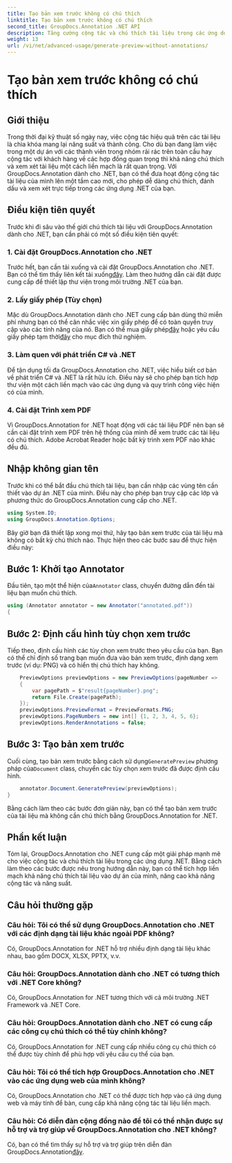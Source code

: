 ```yaml
---
title: Tạo bản xem trước không có chú thích
linktitle: Tạo bản xem trước không có chú thích
second_title: GroupDocs.Annotation .NET API
description: Tăng cường cộng tác và chú thích tài liệu trong các ứng dụng .NET bằng GroupDocs.Annotation for .NET. Dễ dàng chú thích, đánh dấu và xem lại tài liệu với thư viện mạnh mẽ này.
weight: 13
url: /vi/net/advanced-usage/generate-preview-without-annotations/
---
```


# Tạo bản xem trước không có chú thích

## Giới thiệu
Trong thời đại kỹ thuật số ngày nay, việc cộng tác hiệu quả trên các tài liệu là chìa khóa mang lại năng suất và thành công. Cho dù bạn đang làm việc trong một dự án với các thành viên trong nhóm rải rác trên toàn cầu hay cộng tác với khách hàng về các hợp đồng quan trọng thì khả năng chú thích và xem xét tài liệu một cách liền mạch là rất quan trọng. Với GroupDocs.Annotation dành cho .NET, bạn có thể đưa hoạt động cộng tác tài liệu của mình lên một tầm cao mới, cho phép dễ dàng chú thích, đánh dấu và xem xét trực tiếp trong các ứng dụng .NET của bạn.
## Điều kiện tiên quyết
Trước khi đi sâu vào thế giới chú thích tài liệu với GroupDocs.Annotation dành cho .NET, bạn cần phải có một số điều kiện tiên quyết:
### 1. Cài đặt GroupDocs.Annotation cho .NET
 Trước hết, bạn cần tải xuống và cài đặt GroupDocs.Annotation cho .NET. Bạn có thể tìm thấy liên kết tải xuống[đây](https://releases.groupdocs.com/annotation/net/). Làm theo hướng dẫn cài đặt được cung cấp để thiết lập thư viện trong môi trường .NET của bạn.
### 2. Lấy giấy phép (Tùy chọn)
Mặc dù GroupDocs.Annotation dành cho .NET cung cấp bản dùng thử miễn phí nhưng bạn có thể cân nhắc việc xin giấy phép để có toàn quyền truy cập vào các tính năng của nó. Bạn có thể mua giấy phép[đây](https://purchase.groupdocs.com/buy) hoặc yêu cầu giấy phép tạm thời[đây](https://purchase.groupdocs.com/temporary-license/) cho mục đích thử nghiệm.
### 3. Làm quen với phát triển C# và .NET
Để tận dụng tối đa GroupDocs.Annotation cho .NET, việc hiểu biết cơ bản về phát triển C# và .NET là rất hữu ích. Điều này sẽ cho phép bạn tích hợp thư viện một cách liền mạch vào các ứng dụng và quy trình công việc hiện có của mình.
### 4. Cài đặt Trình xem PDF
Vì GroupDocs.Annotation for .NET hoạt động với các tài liệu PDF nên bạn sẽ cần cài đặt trình xem PDF trên hệ thống của mình để xem trước các tài liệu có chú thích. Adobe Acrobat Reader hoặc bất kỳ trình xem PDF nào khác đều đủ.

## Nhập không gian tên
Trước khi có thể bắt đầu chú thích tài liệu, bạn cần nhập các vùng tên cần thiết vào dự án .NET của mình. Điều này cho phép bạn truy cập các lớp và phương thức do GroupDocs.Annotation cung cấp cho .NET.

```csharp
using System.IO;
using GroupDocs.Annotation.Options;
```

Bây giờ bạn đã thiết lập xong mọi thứ, hãy tạo bản xem trước của tài liệu mà không có bất kỳ chú thích nào. Thực hiện theo các bước sau để thực hiện điều này:
## Bước 1: Khởi tạo Annotator
 Đầu tiên, tạo một thể hiện của`Annotator` class, chuyển đường dẫn đến tài liệu bạn muốn chú thích.
```csharp
using (Annotator annotator = new Annotator("annotated.pdf"))
{
```
## Bước 2: Định cấu hình tùy chọn xem trước
Tiếp theo, định cấu hình các tùy chọn xem trước theo yêu cầu của bạn. Bạn có thể chỉ định số trang bạn muốn đưa vào bản xem trước, định dạng xem trước (ví dụ: PNG) và có hiển thị chú thích hay không.
```csharp
    PreviewOptions previewOptions = new PreviewOptions(pageNumber =>
    {
        var pagePath = $"result{pageNumber}.png";
        return File.Create(pagePath);
    });
    previewOptions.PreviewFormat = PreviewFormats.PNG;
    previewOptions.PageNumbers = new int[] {1, 2, 3, 4, 5, 6};
    previewOptions.RenderAnnotations = false;
```
## Bước 3: Tạo bản xem trước
 Cuối cùng, tạo bản xem trước bằng cách sử dụng`GeneratePreview` phương pháp của`Document` class, chuyển các tùy chọn xem trước đã được định cấu hình.
```csharp
    annotator.Document.GeneratePreview(previewOptions);
}
```
Bằng cách làm theo các bước đơn giản này, bạn có thể tạo bản xem trước của tài liệu mà không cần chú thích bằng GroupDocs.Annotation for .NET.

## Phần kết luận
Tóm lại, GroupDocs.Annotation cho .NET cung cấp một giải pháp mạnh mẽ cho việc cộng tác và chú thích tài liệu trong các ứng dụng .NET. Bằng cách làm theo các bước được nêu trong hướng dẫn này, bạn có thể tích hợp liền mạch khả năng chú thích tài liệu vào dự án của mình, nâng cao khả năng cộng tác và năng suất.
## Câu hỏi thường gặp
### Câu hỏi: Tôi có thể sử dụng GroupDocs.Annotation cho .NET với các định dạng tài liệu khác ngoài PDF không?
Có, GroupDocs.Annotation for .NET hỗ trợ nhiều định dạng tài liệu khác nhau, bao gồm DOCX, XLSX, PPTX, v.v.
### Câu hỏi: GroupDocs.Annotation dành cho .NET có tương thích với .NET Core không?
Có, GroupDocs.Annotation for .NET tương thích với cả môi trường .NET Framework và .NET Core.
### Câu hỏi: GroupDocs.Annotation dành cho .NET có cung cấp các công cụ chú thích có thể tùy chỉnh không?
Có, GroupDocs.Annotation for .NET cung cấp nhiều công cụ chú thích có thể được tùy chỉnh để phù hợp với yêu cầu cụ thể của bạn.
### Câu hỏi: Tôi có thể tích hợp GroupDocs.Annotation cho .NET vào các ứng dụng web của mình không?
Có, GroupDocs.Annotation cho .NET có thể được tích hợp vào cả ứng dụng web và máy tính để bàn, cung cấp khả năng cộng tác tài liệu liền mạch.
### Câu hỏi: Có diễn đàn cộng đồng nào để tôi có thể nhận được sự hỗ trợ và trợ giúp về GroupDocs.Annotation cho .NET không?
 Có, bạn có thể tìm thấy sự hỗ trợ và trợ giúp trên diễn đàn GroupDocs.Annotation[đây](https://forum.groupdocs.com/c/annotation/10).